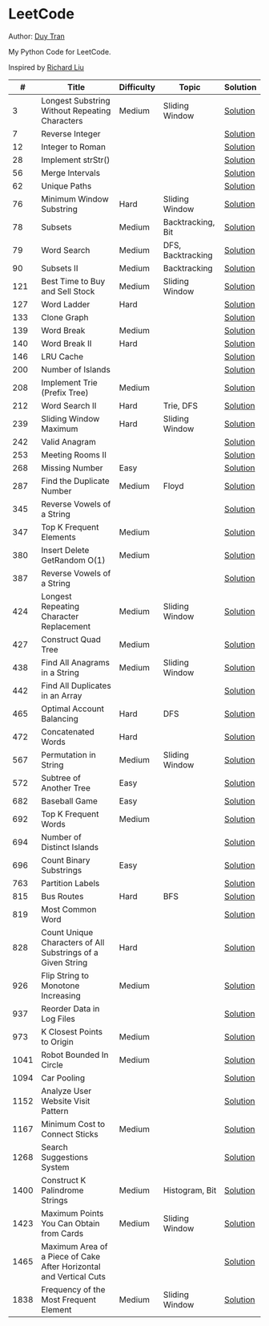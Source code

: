 # LeetCode

Author: [Duy Tran](https://github.com/duytranvinh)

My Python Code for LeetCode.

Inspired by [Richard Liu](https://github.com/lzl124631x/LeetCode)

| \#   | Title                                                              | Difficulty | Topic             | Solution                                                                                                                |
| ---- | ------------------------------------------------------------------ | ---------- | ----------------- | ----------------------------------------------------------------------------------------------------------------------- |
| 3    | Longest Substring Without Repeating Characters                     | Medium     | Sliding Window    | [Solution](/leetcode/3.%20Longest%20Substring%20Without%20Repeating%20Characters/)                                      |
| 7    | Reverse Integer                                                    |            |                   | [Solution](/leetcode/7.%20Reverse%20Integer/)                                                                           |
| 12   | Integer to Roman                                                   |            |                   | [Solution](/leetcode/12.%20Integer%20to%20Roman/)                                                                       |
| 28   | Implement strStr()                                                 |            |                   | [Solution](/leetcode/28.%20Implement%20strStr%28%29)                                                                    |
| 56   | Merge Intervals                                                    |            |                   | [Solution](/leetcode/56.%20Merge%20Intervals/)                                                                          |
| 62   | Unique Paths                                                       |            |                   | [Solution](/leetcode/62.%20Unique%20Paths/)                                                                             |
| 76   | Minimum Window Substring                                           | Hard       | Sliding Window    | [Solution](/leetcode/76.%20Minimum%20Window%20Substring/)                                                               |
| 78   | Subsets                                                            | Medium     | Backtracking, Bit | [Solution](/leetcode/78.%20Subsets/)                                                                                    |
| 79   | Word Search                                                        | Medium     | DFS, Backtracking | [Solution](/leetcode/79.%20Word%20Search/)                                                                              |
| 90   | Subsets II                                                         | Medium     | Backtracking      | [Solution](/leetcode/90.%20Subsets%20II/)                                                                               |
| 121  | Best Time to Buy and Sell Stock                                    | Medium     | Sliding Window    | [Solution](/leetcode/121.%20Best%20Time%20to%20Buy%20and%20Sell%20Stock/)                                               |
| 127  | Word Ladder                                                        | Hard       |                   | [Solution](/leetcode/127.%20Word%20Ladder/)                                                                             |
| 133  | Clone Graph                                                        |            |                   | [Solution](/leetcode/133.%20Clone%20Graph/)                                                                             |
| 139  | Word Break                                                         | Medium     |                   | [Solution](/leetcode/139.%20Word%20Break/)                                                                              |
| 140  | Word Break II                                                      | Hard       |                   | [Solution](/leetcode/140.%20Word%20Break%20II/)                                                                         |
| 146  | LRU Cache                                                          |            |                   | [Solution](/leetcode/146.%20LRU%20Cache/)                                                                               |
| 200  | Number of Islands                                                  |            |                   | [Solution](/leetcode/200.%20Number%20of%20Islands/)                                                                     |
| 208  | Implement Trie (Prefix Tree)                                       | Medium     |                   | [Solution](leetcode/208.%20Implement%20Trie%20%28Prefix%20Tree%29)                                                      |
| 212  | Word Search II                                                     | Hard       | Trie, DFS         | [Solution](/leetcode/212.%20Word%20Search%20II/)                                                                        |
| 239  | Sliding Window Maximum                                             | Hard       | Sliding Window    | [Solution](/leetcode/239.%20Sliding%20Window%20Maximum/)                                                                |
| 242  | Valid Anagram                                                      |            |                   | [Solution](/leetcode/242.%20Valid%20Anagram/)                                                                           |
| 253  | Meeting Rooms II                                                   |            |                   | [Solution](/leetcode/253.%20Meeting%20Rooms%20II/)                                                                      |
| 268  | Missing Number                                                     | Easy       |                   | [Solution](/leetcode/268.%20Missing%20Number/)                                                                          |
| 287  | Find the Duplicate Number                                          | Medium     | Floyd             | [Solution](/leetcode/287.%20Find%20the%20Duplicate%20Number/)                                                           |
| 345  | Reverse Vowels of a String                                         |            |                   | [Solution](/leetcode/345.%20Reverse%20Vowels%20of%20a%20String/)                                                        |
| 347  | Top K Frequent Elements                                            | Medium     |                   | [Solution](/leetcode/347.%20Top%20K%20Frequent%20Elements/)                                                             |
| 380  | Insert Delete GetRandom O(1)                                       | Medium     |                   | [Solution](/leetcode/380.%20Insert%20Delete%20GetRandom%20O%281%29/)                                                    |
| 387  | Reverse Vowels of a String                                         |            |                   | [Solution](/leetcode/387.%20First%20Unique%20Character%20in%20a%20String/)                                              |
| 424  | Longest Repeating Character Replacement                            | Medium     | Sliding Window    | [Solution](/leetcode/424.%20Longest%20Repeating%20Character%20Replacement/)                                             |
| 427  | Construct Quad Tree                                                | Medium     |                   | [Solution](/leetcode/427.%20Construct%20Quad%20Tree/)                                                                   |
| 438  | Find All Anagrams in a String                                      | Medium     | Sliding Window    | [Solution](/leetcode/438.%20Find%20All%20Anagrams%20in%20a%20String/)                                                   |
| 442  | Find All Duplicates in an Array                                    |            |                   | [Solution](/leetcode/442.%20Find%20All%20Duplicates%20in%20an%20Array/)                                                 |
| 465  | Optimal Account Balancing                                          | Hard       | DFS               | [Solution](/leetcode/465.%20Optimal%20Account%20Balancing/)                                                             |
| 472  | Concatenated Words                                                 | Hard       |                   | [Solution](/leetcode/472.%20Concatenated%20Words/)                                                                      |
| 567  | Permutation in String                                              | Medium     | Sliding Window    | [Solution](/leetcode/567.%20Permutation%20in%20String/)                                                                 |
| 572  | Subtree of Another Tree                                            | Easy       |                   | [Solution](/leetcode/572.%20Subtree%20of%20Another%20Tree/)                                                             |
| 682  | Baseball Game                                                      | Easy       |                   | [Solution](/leetcode/682.%20Baseball%20Game/)                                                                           |
| 692  | Top K Frequent Words                                               | Medium     |                   | [Solution](/leetcode/692.%20Top%20K%20Frequent%20Words/)                                                                |
| 694  | Number of Distinct Islands                                         |            |                   | [Solution](/leetcode/694.%20Number%20of%20Distinct%20Islands/)                                                          |
| 696  | Count Binary Substrings                                            | Easy       |                   | [Solution](/leetcode/696.%20Count%20Binary%20Substrings/)                                                               |
| 763  | Partition Labels                                                   |            |                   | [Solution](/leetcode/763.%20Partition%20Labels/)                                                                        |
| 815  | Bus Routes                                                         | Hard       | BFS               | [Solution](/leetcode/815.%20Bus%20Routes/)                                                                              |
| 819  | Most Common Word                                                   |            |                   | [Solution](/leetcode/819.%20Most%20Common%20Word/)                                                                      |
| 828  | Count Unique Characters of All Substrings of a Given String        | Hard       |                   | [Solution](/leetcode/828.%20Count%20Unique%20Characters%20of%20All%20Substrings%20of%20a%20Given%20String/)             |
| 926  | Flip String to Monotone Increasing                                 | Medium     |                   | [Solution](/leetcode/926.%20Flip%20String%20to%20Monotone%20Increasing/)                                                |
| 937  | Reorder Data in Log Files                                          |            |                   | [Solution](/leetcode/937.%20Reorder%20Data%20in%20Log%20Files/)                                                         |
| 973  | K Closest Points to Origin                                         | Medium     |                   | [Solution](/leetcode/973.%20K%20Closest%20Points%20to%20Origin/)                                                        |
| 1041 | Robot Bounded In Circle                                            | Medium     |                   | [Solution](/leetcode/1041.%20Robot%20Bounded%20In%20Circle/)                                                            |
| 1094 | Car Pooling                                                        |            |                   | [Solution](/leetcode/1094.%20Car%20Pooling/)                                                                            |
| 1152 | Analyze User Website Visit Pattern                                 |            |                   | [Solution](/leetcode/1152.%20Analyze%20User%20Website%20Visit%20Pattern/)                                               |
| 1167 | Minimum Cost to Connect Sticks                                     | Medium     |                   | [Solution](/leetcode/1167.%20Minimum%20Cost%20to%20Connect%20Sticks/)                                                   |
| 1268 | Search Suggestions System                                          |            |                   | [Solution](/leetcode/1268.%20Search%20Suggestions%20System/)                                                            |
| 1400 | Construct K Palindrome Strings                                     | Medium     | Histogram, Bit    | [Solution](/leetcode/1400.%20Construct%20K%20Palindrome%20Strings/)                                                     |
| 1423 | Maximum Points You Can Obtain from Cards                           | Medium     | Sliding Window    | [Solution](/leetcode/1423.%20Maximum%20Points%20You%20Can%20Obtain%20from%20Cards/)                                     |
| 1465 | Maximum Area of a Piece of Cake After Horizontal and Vertical Cuts |            |                   | [Solution](/leetcode/1465.%20Maximum%20Area%20of%20a%20Piece%20of%20Cake%20After%20Horizontal%20and%20Vertical%20Cuts/) |
| 1838 | Frequency of the Most Frequent Element                             | Medium     | Sliding Window    | [Solution](/leetcode/1838.%20Frequency%20of%20the%20Most%20Frequent%20Element/)                                         |
